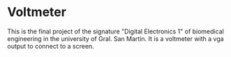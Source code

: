 # Voltmeter

This is the final project of the signature "Digital Electronics 1" of biomedical engineering in the university of Gral. San Martin.
It is a voltmeter with a vga output to connect to a screen.
